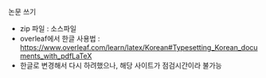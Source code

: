 논문 쓰기
 - zip 파일 : 소스파일
 - overleaf에서 한글 사용법 : https://www.overleaf.com/learn/latex/Korean#Typesetting_Korean_documents_with_pdfLaTeX
 - 한글로 변경해서 다시 하려했으나, 해당 사이트가 점검시간이라 불가능
